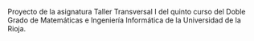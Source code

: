Proyecto de la asignatura Taller Transversal I del quinto curso del Doble Grado de Matemáticas e Ingeniería Informática de la Universidad de la Rioja.